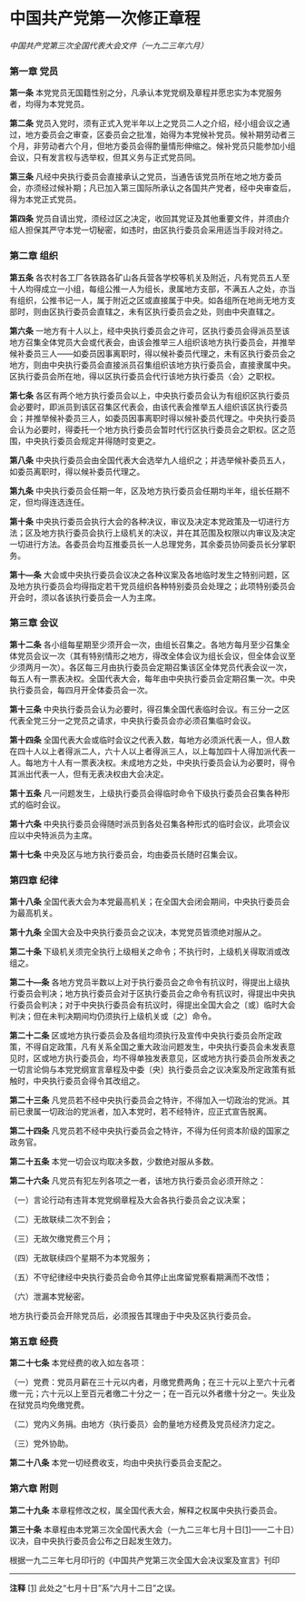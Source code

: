 # 中国共产党第一次修正章程

*中国共产党第三次全国代表大会文件（一九二三年六月）*

### 第一章 党员

**第一条** 本党党员无国籍性别之分，凡承认本党党纲及章程并愿忠实为本党服务者，均得为本党党员。

**第二条** 党员入党时，须有正式入党半年以上之党员二人之介绍，经小组会议之通过，地方委员会之审查，区委员会之批准，始得为本党候补党员。候补期劳动者三个月，非劳动者六个月，但地方委员会得酌量情形伸缩之。候补党员只能参加小组会议，只有发言权与选举权，但其义务与正式党员同。

**第三条** 凡经中央执行委员会直接承认之党员，当通告该党员所在地之地方委员会，亦须经过候补期；凡已加入第三国际所承认之各国共产党者，经中央审查后，得为本党正式党员。

**第四条** 党员自请出党，须经过区之决定，收回其党证及其他重要文件，并须由介绍人担保其严守本党一切秘密，如违时，由区执行委员会采用适当手段对待之。

### 第二章 组织

**第五条** 各农村各工厂各铁路各矿山各兵营各学校等机关及附近，凡有党员五人至十人均得成立一小组，每组公推一人为组长，隶属地方支部，不满五人之处，亦当有组织，公推书记一人，属于附近之区或直接属于中央。如各组所在地尚无地方支部时，则由区执行委员会直辖之，未有区执行委员会之处，则由中央直辖之。

**第六条** 一地方有十人以上，经中央执行委员会之许可，区执行委员会得派员至该地方召集全体党员大会或代表会，由该会推举三人组织该地方执行委员会，并推举候补委员三人——如委员因事离职时，得以候补委员代理之，未有区执行委员会之地方，则由中央执行委员会直接派员召集组织该地方执行委员会，直接隶属中央。区执行委员会所在地，得以区执行委员会代行该地方执行委员〈会〉之职权。

**第七条** 各区有两个地方执行委员会以上，中央执行委员会认为有组织区执行委员会必要时，即派员到该区召集区代表会，由该代表会推举五人组织该区执行委员会；并推举候补委员三人，如委员因事离职时得以候补委员代理之。中央执行委员会认为必要时，得委托一个地方执行委员会暂时代行区执行委员会之职权。区之范围，中央执行委员会规定并得随时变更之。

**第八条** 中央执行委员会由全国代表大会选举九人组织之；并选举候补委员五人，如委员离职时，得以候补委员代理之。

**第九条** 中央执行委员会任期一年，区及地方执行委员会任期均半年，组长任期不定，但均得连选连任。

**第十条** 中央执行委员会执行大会的各种决议，审议及决定本党政策及一切进行方法；区及地方执行委员会执行上级机关的决议，并在其范围及权限以内审议及决定一切进行方法。各委员会均互推委员长一人总理党务，其余委员协同委员长分掌职务。

**第十—条** 大会或中央执行委员会议决之各种议案及各地临时发生之特别问题，区及地方执行委员会均得指定若干党员组织各种特别委员会处理之；此项特别委员会开会时，须以各该执行委员会一人为主席。

### 第三章 会议

**第十二条** 各小组每星期至少须开会一次，由组长召集之。各地方每月至少召集全体党员会议一次（其有特别情形之地方，得改全体会议为组长会议，但全体会议至少须两月一次）。各区每三月由执行委员会定期召集该区全体党员代表会议一次，每五人有一票表决权。全国代表大会，每年由中央执行委员会定期召集一次。中央执行委员会，每四月开全体委员会一次。

**第十三条** 中央执行委员会认为必要时，得召集全国代表临时会议。有三分一之区代表全党三分一之党员之请求，中央执行委员会亦必须召集临时会议。

**第十四条** 全国代表大会或临时会议之代表入数，每地方必须派代表一人，但人数在四十人以上者得派二人，六十人以上者得派三人，以上每加四十人得加派代表一人。每地方十人有一票表决权。未成地方之处，中央执行委员会认为必要时，得令其派出代表一人，但有无表决权由大会决定。

**第十五条** 凡一问题发生，上级执行委员会得临时命令下级执行委员会召集各种形式的临时会议。

**第十六条** 中央执行委员会得随时派员到各处召集各种形式的临时会议，此项会议应以中央特派员为主席。

**第十七条** 中央及区与地方执行委员会，均由委员长随时召集会议。

### 第四章 纪律

**第十八条** 全国代表大会为本党最高机关；在全国大会闭会期间，中央执行委员会为最高机关。

**第十九条** 全国大会及中央执行委员会之议决，本党党员皆须绝对服从之。

**第二十条** 下级机关须完全执行上级相关之命令；不执行时，上级机关得取消或改组之。

**第二十—条** 各地方党员半数以上对于执行委员会之命令有抗议时，得提出上级执行委员会判决；地方执行委员会对于区执行委员会之命令有抗议时，得提出中央执行委员会判决；对于中央执行委员会有抗议时，得提出全国大会之〔或〕临时大会判决；但在未判决期间均仍须执行上级机关或〔之〕命令。

**第二十二条** 区或地方执行委员会及各组均须执行及宣传中央执行委员会所定政策，不得自定政策，凡有关系全国之重大政治问题发生，中央执行委员会未发表意见时，区或地方执行委员会，均不得单独发表意见，区或地方执行委员会所发表之一切言论倘与本党党纲宣言章程及中委〔央〕执行委员会之议决案及所定政策有抵触时，中央执行委员会得令其改组之。

**第二十三条** 凡党员若不经中央执行委员会之特许，不得加入一切政治的党派。其前已隶属一切政治的党派者，加入本党时，若不经特许，应正式宣告脱离。

**第二十四条** 凡党员若不经中央执行委员会之特许，不得为任何资本阶级的国家之政务官。

**第二十五条** 本党一切会议均取决多数，少数绝对服从多数。

**第二十六条** 凡党员有犯左列各项之一者，该地方执行委员会必须开除之：

 （一）言论行动有违背本党党纲章程及大会各执行委员会之议决案；

 （二）无故联续二次不到会；

 （三）无故欠缴党费三个月；

 （四）无故联续四个星期不为本党服务；

 （五）不守纪律经中央执行委员会命令其停止出席留党察看期满而不改悟；

 （六）泄漏本党秘密。

 地方执行委员会开除党员后，必须报告其理由于中央及区执行委员会。

### 第五章 经费

**第二十七条** 本党经费的收入如左各项：

 （一）党费：党员月薪在三十元以内者，月缴党费两角；在三十元以上至六十元者缴一元；六十元以上至百元者缴二十分之一；在一百元以外者缴十分之一。失业及在狱党员均免缴党费。

 （二）党内义务捐。由地方〈执行委员〉会酌量地方经费及党员经济力定之。

 （三）党外协助。

**第二十八条** 本党一切经费收支，均由中央执行委员会支配之。
### 第六章 附则

**第二十九条** 本章程修改之权，属全国代表大会，解释之权属中央执行委员会。

**第三十条** 本章程由本党第三次全国代表大会（一九二三年七月十日[[1]](https://www.marxists.org/chinese/reference-books/ccp-1921-1949/01/031.htm#_ftn1)——二十日）议决，自中央执行委员会公布之日起发生效力。

根据一九二三年七月印行的《中国共产党第三次全国大会决议案及宣言》刊印

* * *

**注释**
[[1]](https://www.marxists.org/chinese/reference-books/ccp-1921-1949/01/031.htm#_ftnref1) 此处之“七月十日”系“六月十二日”之误。